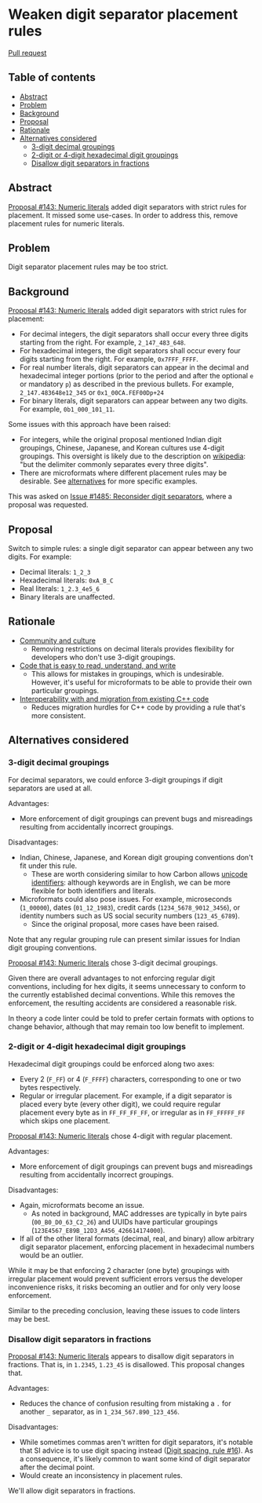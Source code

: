 # Weaken digit separator placement rules

<!--
Part of the Carbon Language project, under the Apache License v2.0 with LLVM
Exceptions. See /LICENSE for license information.
SPDX-License-Identifier: Apache-2.0 WITH LLVM-exception
-->

[Pull request](https://github.com/carbon-language/carbon-lang/pull/1983)

<!-- toc -->

## Table of contents

-   [Abstract](#abstract)
-   [Problem](#problem)
-   [Background](#background)
-   [Proposal](#proposal)
-   [Rationale](#rationale)
-   [Alternatives considered](#alternatives-considered)
    -   [3-digit decimal groupings](#3-digit-decimal-groupings)
    -   [2-digit or 4-digit hexadecimal digit groupings](#2-digit-or-4-digit-hexadecimal-digit-groupings)
    -   [Disallow digit separators in fractions](#disallow-digit-separators-in-fractions)

<!-- tocstop -->

## Abstract

[Proposal #143: Numeric literals](/proposals/p0143.md) added digit separators
with strict rules for placement. It missed some use-cases. In order to address
this, remove placement rules for numeric literals.

## Problem

Digit separator placement rules may be too strict.

## Background

[Proposal #143: Numeric literals](/proposals/p0143.md) added digit separators
with strict rules for placement:

-   For decimal integers, the digit separators shall occur every three digits
    starting from the right. For example, `2_147_483_648`.
-   For hexadecimal integers, the digit separators shall occur every four digits
    starting from the right. For example, `0x7FFF_FFFF`.
-   For real number literals, digit separators can appear in the decimal and
    hexadecimal integer portions (prior to the period and after the optional `e`
    or mandatory `p`) as described in the previous bullets. For example,
    `2_147.483648e12_345` or `0x1_00CA.FEF00Dp+24`
-   For binary literals, digit separators can appear between any two digits. For
    example, `0b1_000_101_11`.

Some issues with this approach have been raised:

-   For integers, while the original proposal mentioned Indian digit groupings,
    Chinese, Japanese, and Korean cultures use 4-digit groupings. This oversight
    is likely due to the description on
    [wikipedia](https://en.wikipedia.org/wiki/Decimal_separator#Digit_grouping):
    "but the delimiter commonly separates every three digits".
-   There are microformats where different placement rules may be desirable. See
    [alternatives](#alternatives-considered) for more specific examples.

This was asked on
[Issue #1485: Reconsider digit separators](https://github.com/carbon-language/carbon-lang/issues/1485),
where a proposal was requested.

## Proposal

Switch to simple rules: a single digit separator can appear between any two
digits. For example:

-   Decimal literals: `1_2_3`
-   Hexadecimal literals: `0xA_B_C`
-   Real literals: `1_2.3_4e5_6`
-   Binary literals are unaffected.

## Rationale

-   [Community and culture](/docs/project/goals.md#community-and-culture)
    -   Removing restrictions on decimal literals provides flexibility for
        developers who don't use 3-digit groupings.
-   [Code that is easy to read, understand, and write](/docs/project/goals.md#code-that-is-easy-to-read-understand-and-write)
    -   This allows for mistakes in groupings, which is undesirable. However,
        it's useful for microformats to be able to provide their own particular
        groupings.
-   [Interoperability with and migration from existing C++ code](/docs/project/goals.md#interoperability-with-and-migration-from-existing-c-code)
    -   Reduces migration hurdles for C++ code by providing a rule that's more
        consistent.

## Alternatives considered

### 3-digit decimal groupings

For decimal separators, we could enforce 3-digit groupings if digit separators
are used at all.

Advantages:

-   More enforcement of digit groupings can prevent bugs and misreadings
    resulting from accidentally incorrect groupings.

Disadvantages:

-   Indian, Chinese, Japanese, and Korean digit grouping conventions don't fit
    under this rule.
    -   These are worth considering similar to how Carbon allows
        [unicode identifiers](/docs/design/lexical_conventions/words.md):
        although keywords are in English, we can be more flexible for both
        identifiers and literals.
-   Microformats could also pose issues. For example, microseconds (`1_00000`),
    dates (`01_12_1983`), credit cards (`1234_5678_9012_3456`), or identity
    numbers such as US social security numbers (`123_45_6789`).
    -   Since the original proposal, more cases have been raised.

Note that any regular grouping rule can present similar issues for Indian digit
grouping conventions.

[Proposal #143: Numeric literals](/proposals/p0143.md) chose 3-digit decimal
groupings.

Given there are overall advantages to not enforcing regular digit conventions,
including for hex digits, it seems unnecessary to conform to the currently
established decimal conventions. While this removes the enforcement, the
resulting accidents are considered a reasonable risk.

In theory a code linter could be told to prefer certain formats with options to
change behavior, although that may remain too low benefit to implement.

### 2-digit or 4-digit hexadecimal digit groupings

Hexadecimal digit groupings could be enforced along two axes:

-   Every 2 (`F_FF`) or 4 (`F_FFFF`) characters, corresponding to one or two
    bytes respectively.
-   Regular or irregular placement. For example, if a digit separator is placed
    every byte (every other digit), we could require regular placement every
    byte as in `FF_FF_FF_FF`, or irregular as in `FF_FFFFF_FF` which skips one
    placement.

[Proposal #143: Numeric literals](/proposals/p0143.md) chose 4-digit with
regular placement.

Advantages:

-   More enforcement of digit groupings can prevent bugs and misreadings
    resulting from accidentally incorrect groupings.

Disadvantages:

-   Again, microformats become an issue.
    -   As noted in background, MAC addresses are typically in byte pairs
        (`00_B0_D0_63_C2_26`) and UUIDs have particular groupings
        (`123E4567_E89B_12D3_A456_426614174000`).
-   If all of the other literal formats (decimal, real, and binary) allow
    arbitrary digit separator placement, enforcing placement in hexadecimal
    numbers would be an outlier.

While it may be that enforcing 2 character (one byte) groupings with irregular
placement would prevent sufficient errors versus the developer inconvenience
risks, it risks becoming an outlier and for only very loose enforcement.

Similar to the preceding conclusion, leaving these issues to code linters may be
best.

### Disallow digit separators in fractions

[Proposal #143: Numeric literals](/proposals/p0143.md) appears to disallow digit
separators in fractions. That is, in `1.2345`, `1.23_45` is disallowed. This
proposal changes that.

Advantages:

-   Reduces the chance of confusion resulting from mistaking a `.` for another
    `_` separator, as in `1_234_567.890_123_456`.

Disadvantages:

-   While sometimes commas aren't written for digit separators, it's notable
    that SI advice is to use digit spacing instead
    ([Digit spacing, rule #16](https://physics.nist.gov/cuu/Units/checklist.html)).
    As a consequence, it's likely common to want some kind of digit separator
    after the decimal point.
-   Would create an inconsistency in placement rules.

We'll allow digit separators in fractions.
